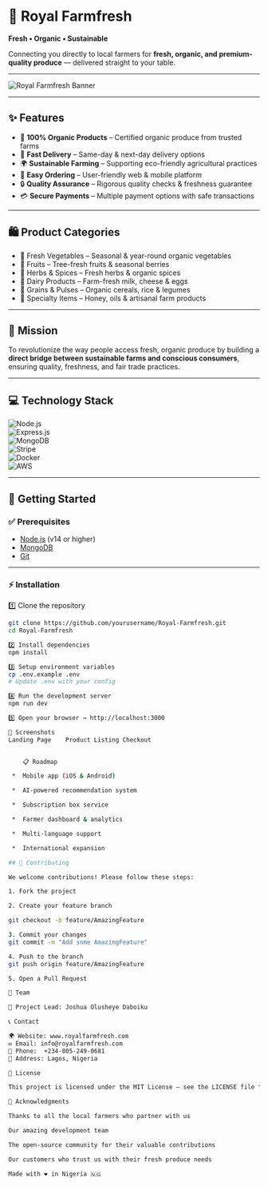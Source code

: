 # 🌱 Royal Farmfresh

**Fresh • Organic • Sustainable**

Connecting you directly to local farmers for **fresh, organic, and premium-quality produce** — delivered straight to your table.  

---

![Royal Farmfresh Banner](docs/images/banner.png)

---

## ✨ Features  

- 🌿 **100% Organic Products** – Certified organic produce from trusted farms  
- 🚚 **Fast Delivery** – Same-day & next-day delivery options  
- 🌍 **Sustainable Farming** – Supporting eco-friendly agricultural practices  
- 📱 **Easy Ordering** – User-friendly web & mobile platform  
- 🔒 **Quality Assurance** – Rigorous quality checks & freshness guarantee  
- 💳 **Secure Payments** – Multiple payment options with safe transactions  

---

## 🛍️ Product Categories  

- 🥦 Fresh Vegetables – Seasonal & year-round organic vegetables  
- 🍎 Fruits – Tree-fresh fruits & seasonal berries  
- 🌿 Herbs & Spices – Fresh herbs & organic spices  
- 🥛 Dairy Products – Farm-fresh milk, cheese & eggs  
- 🌾 Grains & Pulses – Organic cereals, rice & legumes  
- 🍯 Specialty Items – Honey, oils & artisanal farm products  

---

## 🎯 Mission  

To revolutionize the way people access fresh, organic produce by building a **direct bridge between sustainable farms and conscious consumers**, ensuring quality, freshness, and fair trade practices.  

---

## 💻 Technology Stack  

![Node.js](https://img.shields.io/badge/Node.js-14+-green?logo=node.js)  
![Express.js](https://img.shields.io/badge/Express.js-lightgrey?logo=express)  
![MongoDB](https://img.shields.io/badge/MongoDB-darkgreen?logo=mongodb)  
![Stripe](https://img.shields.io/badge/Stripe-6772E5?logo=stripe)  
![Docker](https://img.shields.io/badge/Docker-blue?logo=docker)  
![AWS](https://img.shields.io/badge/AWS-orange?logo=amazonaws)  

---

## 🚀 Getting Started  

### ✅ Prerequisites  
- [Node.js](https://nodejs.org/) (v14 or higher)  
- [MongoDB](https://www.mongodb.com/)  
- [Git](https://git-scm.com/)  

---

### ⚡ Installation  

1️⃣ Clone the repository  
```bash
git clone https://github.com/yourusername/Royal-Farmfresh.git
cd Royal-Farmfresh

2️⃣ Install dependencies
npm install

3️⃣ Setup environment variables
cp .env.example .env
# Update .env with your config

4️⃣ Run the development server
npm run dev

5️⃣ Open your browser → http://localhost:3000

📱 Screenshots
Landing Page	Product Listing	Checkout

	
	📋 Roadmap

 *  Mobile app (iOS & Android)

 *  AI-powered recommendation system

 *  Subscription box service

 *  Farmer dashboard & analytics

 *  Multi-language support

 *  International expansion

## 🤝 Contributing

We welcome contributions! Please follow these steps:

1. Fork the project

2. Create your feature branch

git checkout -b feature/AmazingFeature

3. Commit your changes
git commit -m "Add some AmazingFeature"

4. Push to the branch
git push origin feature/AmazingFeature

5. Open a Pull Request

👥 Team

👤 Project Lead: Joshua Olusheye Daboiku

📞 Contact

🌍 Website: www.royalfarmfresh.com
✉️ Email: info@royalfarmfresh.com
📱 Phone:  +234-805-249-0681
📍 Address: Lagos, Nigeria

📄 License

This project is licensed under the MIT License – see the LICENSE file for details.

🙏 Acknowledgments

Thanks to all the local farmers who partner with us

Our amazing development team

The open-source community for their valuable contributions

Our customers who trust us with their fresh produce needs

Made with ❤️ in Nigeria 🇳🇬





